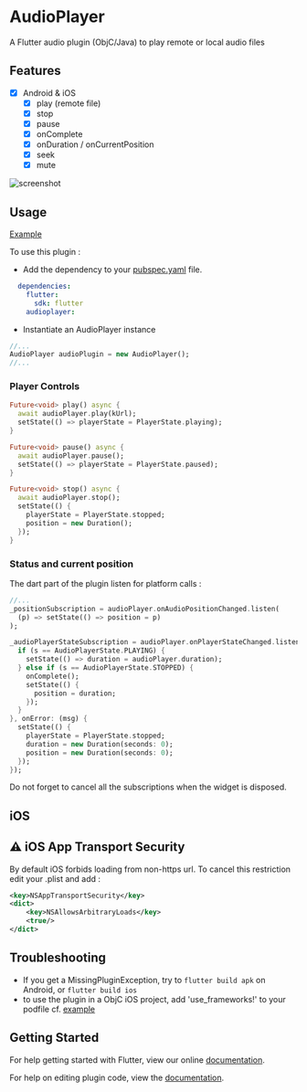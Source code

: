 # AudioPlayer

A Flutter audio plugin (ObjC/Java) to play remote or local audio files 

## Features

- [x] Android & iOS
  - [x] play (remote file)
  - [x] stop
  - [x] pause
  - [x] onComplete
  - [x] onDuration / onCurrentPosition
  - [x] seek
  - [x] mute

![screenshot](https://www.evernote.com/shard/s1/sh/c9e2e0dc-4e1b-4797-b23f-2bdf0f6f3387/d1138680d3b4bdcd/res/1afa2507-2df2-42ef-a840-d7f3519f5cb3/skitch.png?resizeSmall&width=320)

## Usage

[Example](https://github.com/rxlabz/audioplayer/blob/master/example/lib/main.dart)

To use this plugin :

- Add the dependency to your [pubspec.yaml](https://github.com/rxlabz/audioplayer/blob/master/example/pubspec.yaml) file.

```yaml
  dependencies:
    flutter:
      sdk: flutter
    audioplayer:
```

- Instantiate an AudioPlayer instance

```dart
//...
AudioPlayer audioPlugin = new AudioPlayer();
//...
```

### Player Controls

```dart
Future<void> play() async {
  await audioPlayer.play(kUrl);
  setState(() => playerState = PlayerState.playing);
}

Future<void> pause() async {
  await audioPlayer.pause();
  setState(() => playerState = PlayerState.paused);
}

Future<void> stop() async {
  await audioPlayer.stop();
  setState(() {
    playerState = PlayerState.stopped;
    position = new Duration();
  });
}

```

### Status and current position

The dart part of the plugin listen for platform calls :

```dart
//...
_positionSubscription = audioPlayer.onAudioPositionChanged.listen(
  (p) => setState(() => position = p)
);

_audioPlayerStateSubscription = audioPlayer.onPlayerStateChanged.listen((s) {
  if (s == AudioPlayerState.PLAYING) {
    setState(() => duration = audioPlayer.duration);
  } else if (s == AudioPlayerState.STOPPED) {
    onComplete();
    setState(() {
      position = duration;
    });
  }
}, onError: (msg) {
  setState(() {
    playerState = PlayerState.stopped;
    duration = new Duration(seconds: 0);
    position = new Duration(seconds: 0);
  });
});
```

Do not forget to cancel all the subscriptions when the widget is disposed.

## iOS

## :warning: iOS App Transport Security

By default iOS forbids loading from non-https url. To cancel this restriction edit your .plist and add :

```xml
<key>NSAppTransportSecurity</key>
<dict>
    <key>NSAllowsArbitraryLoads</key>
    <true/>
</dict>
```
## Troubleshooting

- If you get a MissingPluginException, try to `flutter build apk` on Android, or `flutter build ios`
- to use the plugin in a ObjC iOS project, add 'use_frameworks!' to your podfile cf. [example](https://github.com/rxlabz/audioplayer/blob/master/example/ios/Podfile)

## Getting Started

For help getting started with Flutter, view our online
[documentation](http://flutter.io/).

For help on editing plugin code, view the [documentation](https://flutter.io/platform-plugins/#edit-code).
